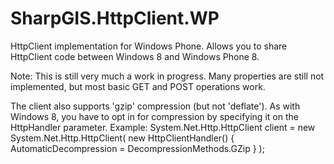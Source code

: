 SharpGIS.HttpClient.WP
======================

HttpClient implementation for Windows Phone.
Allows you to share HttpClient code between Windows 8 and Windows Phone 8.

Note: This is still very much a work in progress. Many properties are still not implemented, 
but most basic GET and POST operations work.

The client also supports 'gzip' compression (but not 'deflate').
As with Windows 8, you have to opt in for compression by specifying it on the HttpHandler parameter.
Example:
System.Net.Http.HttpClient client = new System.Net.Http.HttpClient(
  			new HttpClientHandler() { AutomaticDecompression = DecompressionMethods.GZip }
      );
